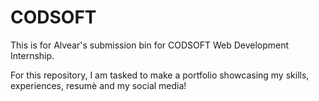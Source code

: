 # CODSOFT
This is for Alvear's submission bin for CODSOFT Web Development Internship.

For this repository, I am tasked to make a portfolio showcasing my skills, experiences, resumè and my social media!

